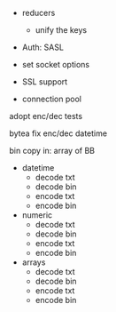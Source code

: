 - reducers
  - unify the keys

- Auth: SASL
- set socket options
- SSL support
- connection pool

adopt enc/dec tests

bytea
fix enc/dec datetime

bin copy in: array of BB

- datetime
  - decode txt
  - decode bin
  - encode txt
  - encode bin
- numeric
  - decode txt
  - decode bin
  - encode txt
  - encode bin
- arrays
  - decode txt
  - decode bin
  - encode txt
  - encode bin
